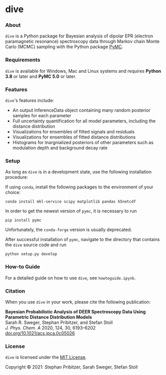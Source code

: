 # dive

### About
`dive` is a Python package for Bayesian analysis of dipolar EPR (electron paramagnetic resonance) spectroscopy data through Markov chain Monte Carlo (MCMC) sampling with the Python package [PyMC](https://www.pymc.io).

### Requirements

`dive` is available for Windows, Mac and Linux systems and requires **Python 3.8** or later and **PyMC 5.0** or later.
 
### Features

`dive`'s features include:
- An output InferenceData object containing many random posterior samples for each parameter
- Full uncertainty quantification for all model parameters, including the distance distribution
- Visualizations for ensembles of fitted signals and residuals
- Visualizations for ensembles of fitted distance distributions
- Histograms for margnialized posteriors of other parameters such as modulation depth and background decay rate

### Setup

As long as `dive` is in a development state, use the following installation procedure:

If using `conda`, install the following packages to the environment of your choice:

    conda install mkl-service scipy matplotlib pandas h5netcdf

In order to get the newest version of `pymc`, it is necessary to run

    pip install pymc 

Unfortunately, the `conda-forge` version is usually deprecated.

After successful installation of `pymc`, navigate to the directory that contains the `dive` source code and run

    python setup.py develop

<!-- A pre-built distribution can be installed using `pip`.

First, ensure that `pip` is up-to-date. From a terminal (preferably with admin privileges) use the following command:

    python -m pip install --upgrade pip

Next, install dive with

    python -m pip install dive -->

### How-to Guide

For a detailed guide on how to use `dive`, see `howtoguide.ipynb`.

### Citation

When you use `dive` in your work, please cite the following publication:

 **Bayesian Probabilistic Analysis of DEER Spectroscopy Data Using Parametric Distance Distribution Models** <br>
Sarah R. Sweger, Stephan Pribitzer, and Stefan Stoll <br>
 *J. Phys. Chem. A* 2020, 124, 30, 6193–6202 <br>
 <a href="https://doi.org/10.1021/acs.jpca.0c05026"> doi.org/10.1021/acs.jpca.0c05026</a>


### License

`dive` is licensed under the [MIT License](LICENSE).

Copyright © 2021: Stephan Pribitzer, Sarah Sweger, Stefan Stoll
